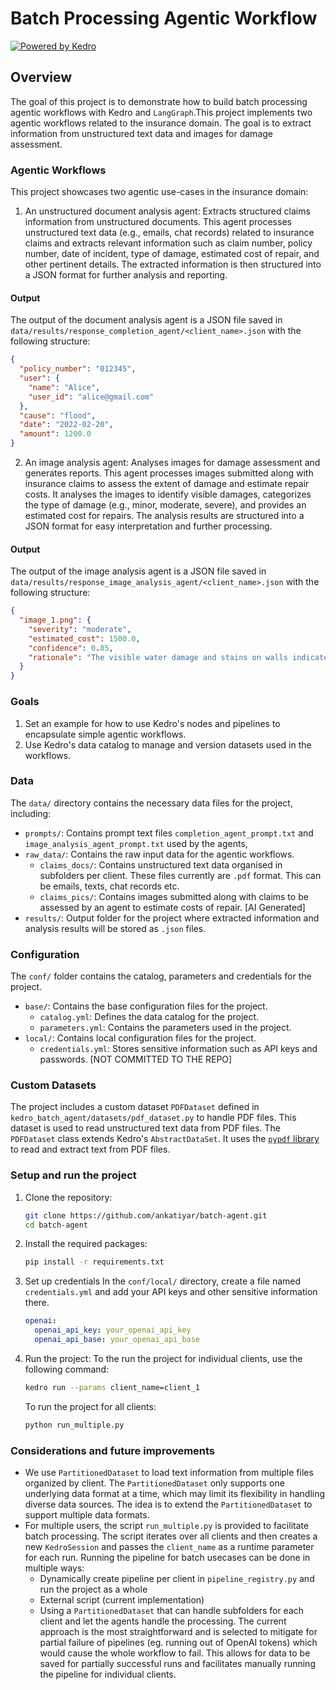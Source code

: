 # Batch Processing Agentic Workflow
[![Powered by Kedro](https://img.shields.io/badge/powered_by-kedro-ffc900?logo=kedro)](https://kedro.org)


## Overview

The goal of this project is to demonstrate how to build batch processing agentic workflows with Kedro and `LangGraph`.This project implements two agentic workflows related to the insurance domain. The goal is to extract information from unstructured text data and images for damage assessment.

### Agentic Workflows

This project showcases two agentic use-cases in the insurance domain:
1. An unstructured document analysis agent: Extracts structured claims information from unstructured documents.
This agent processes unstructured text data (e.g., emails, chat records) related to insurance claims and extracts relevant information such as claim number, policy number, date of incident, type of damage, estimated cost of repair, and other pertinent details. The extracted information is then structured into a JSON format for further analysis and reporting. 
#### Output
The output of the document analysis agent is a JSON file saved in `data/results/response_completion_agent/<client_name>.json` with the following structure:
```json
{
  "policy_number": "012345",
  "user": {
    "name": "Alice",
    "user_id": "alice@gmail.com"
  },
  "cause": "flood",
  "date": "2022-02-20",
  "amount": 1200.0
}
```

2. An image analysis agent: Analyses images for damage assessment and generates reports.
This agent processes images submitted along with insurance claims to assess the extent of damage and estimate repair costs. It analyses the images to identify visible damages, categorizes the type of damage (e.g., minor, moderate, severe), and provides an estimated cost for repairs. The analysis results are structured into a JSON format for easy interpretation and further processing.
#### Output
The output of the image analysis agent is a JSON file saved in `data/results/response_image_analysis_agent/<client_name>.json` with the following structure:
```json
{
  "image_1.png": {
    "severity": "moderate",
    "estimated_cost": 1500.0,
    "confidence": 0.85,
    "rationale": "The visible water damage and stains on walls indicate potential moisture issues that may require repair, treatment, and repainting."
  }
}
```


### Goals

1. Set an example for how to use Kedro's nodes and pipelines to encapsulate simple agentic workflows.
2. Use Kedro's data catalog to manage and version datasets used in the workflows.

### Data

The `data/` directory contains the necessary data files for the project, including:
- `prompts/`: Contains prompt text files `completion_agent_prompt.txt` and `image_analysis_agent_prompt.txt` used by the agents,
- `raw_data/`: Contains the raw input data for the agentic workflows.
    - `claims_docs/`: Contains unstructured text data organised in subfolders per client. These files currently are `.pdf` format. This can be emails, texts, chat records etc.
    - `claims_pics/`: Contains images submitted along with claims to be assessed by an agent to estimate costs of repair. [AI Generated]
- `results/`: Output folder for the project where extracted information and analysis results will be stored as `.json` files.

### Configuration

The `conf/` folder contains the catalog, parameters and credentials for the project.
- `base/`: Contains the base configuration files for the project.
    - `catalog.yml`: Defines the data catalog for the project.
    - `parameters.yml`: Contains the parameters used in the project.
- `local/`: Contains local configuration files for the project.
    - `credentials.yml`: Stores sensitive information such as API keys and passwords. [NOT COMMITTED TO THE REPO]

### Custom Datasets

The project includes a custom dataset `PDFDataset` defined in `kedro_batch_agent/datasets/pdf_dataset.py` to handle PDF files. This dataset is used to read unstructured text data from PDF files. The `PDFDataset` class extends Kedro's `AbstractDataSet`. It uses the [`pypdf` library](https://pypdf.readthedocs.io/en/stable/) to read and extract text from PDF files.

### Setup and run the project

1. Clone the repository:
   ```bash
   git clone https://github.com/ankatiyar/batch-agent.git
   cd batch-agent
   ```

2. Install the required packages:
   ```bash
   pip install -r requirements.txt
   ```

3. Set up credentials
   In the `conf/local/` directory, create a file named `credentials.yml` and add your API keys and other sensitive information there.
   ```yaml
   openai:
     openai_api_key: your_openai_api_key
     openai_api_base: your_openai_api_base
   ```

4. Run the project:
   To the run the project for individual clients, use the following command:
   ```bash
   kedro run --params client_name=client_1
   ```

   To run the project for all clients:
   ```bash
   python run_multiple.py
   ```

### Considerations and future improvements

- We use `PartitionedDataset` to load text information from multiple files organized by client. The `PartitionedDataset` only supports one underlying data format at a time, which may limit its flexibility in handling diverse data sources. The idea is to extend the `PartitionedDataset` to support multiple data formats.
- For multiple users, the script `run_multiple.py` is provided to facilitate batch processing. The script iterates over all clients and then creates a new `KedroSession` and passes the `client_name` as a runtime parameter for each run. Running the pipeline for batch usecases can be done in multiple ways:
    - Dynamically create pipeline per client in `pipeline_registry.py` and run the project as a whole
    - External script (current implementation)
    - Using a `PartitionedDataset` that can handle subfolders for each client and let the agents handle the processing.
The current approach is the most straightforward and is selected to mitigate for partial failure of pipelines (eg. running out of OpenAI tokens) which would cause the whole workflow to fail. This allows for data to be saved for partially successful runs and facilitates manually running the pipeline for individual clients.
